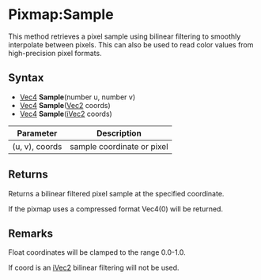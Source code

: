 # Pixmap:Sample

This method retrieves a pixel sample using bilinear filtering to smoothly interpolate between pixels. This can also be used to read color values from high-precision pixel formats.

## Syntax

- [Vec4](Vec4.md) **Sample**(number u, number v)
- [Vec4](Vec4.md) **Sample**([Vec2](Vec2.md) coords)
- [Vec4](Vec4.md) **Sample**([iVec2](iVec2.md) coords)

| Parameter | Description |
|---|---|
| (u, v), coords | sample coordinate or pixel |

## Returns 

Returns a bilinear filtered pixel sample at the specified coordinate.

If the pixmap uses a compressed format Vec4(0) will be returned.

## Remarks

Float coordinates will be clamped to the range 0.0-1.0.

If coord is an [iVec2](iVec2.md) bilinear filtering will not be used.
